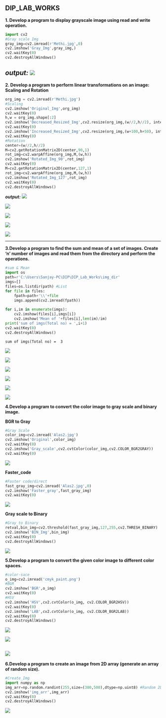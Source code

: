 ## DIP_LAB_WORKS
**1. Develop a program to display grayscale image using read and write operation.**
```python
import cv2
#Gray scale Img
gray_img=cv2.imread(r'Methi.jpg',0)
cv2.imshow('Gray_Img',gray_img,)
cv2.waitKey(0)
cv2.destroyAllWindows()
```
***output:***
![](output_imgs/op1.png)
---

**2. Develop a program to perform linear transformations on an image: Scaling and Rotation**
```python
org_img = cv2.imread(r'Methi.jpg')
#Scaling
cv2.imshow('Original_Img',org_img)
cv2.waitKey(0)
h,w = org_img.shape[:2]
cv2.imshow('Decreased_Resized_Img',cv2.resize(org_img,(w//2,h//2), interpolation=cv2.INTER_AREA))
cv2.waitKey(0)
cv2.imshow('Increased_Resized_Img',cv2.resize(org_img,(w+100,h+50), interpolation=cv2.INTER_AREA))
cv2.waitKey(0)
#Rotation
center=(w//2,h//2)
M=cv2.getRotationMatrix2D(center,90,1)
rot_img=cv2.warpAffine(org_img,M,(w,h))
cv2.imshow('Rotated_Img_90',rot_img)
cv2.waitKey(0)
M=cv2.getRotationMatrix2D(center,127,1)
rot_img=cv2.warpAffine(org_img,M,(w,h))
cv2.imshow('Rotated_Img_127',rot_img)
cv2.waitKey(0)
cv2.destroyAllWindows()
``` 
***output:***
![](output_imgs/op2_1.png)

![](output_imgs/op2_2.png)

![](output_imgs/op2_3.png)

![](output_imgs/op2_4.png)

![](output_imgs/op2_5.png)

---

**3.Develop a program to find the sum and mean of a set of images. 
Create ‘n’ number of images and read them from the directory and perform the operations.**
```python
#sum & Mean
import os
path=r'C:\Users\Sanjay-PC\DIP\DIP_Lab_Works\img_dir'
imgs=[]
files=os.listdir(path) #List
for file in files:
    fpath=path+'\\'+file
    imgs.append(cv2.imread(fpath))
    
for i,im in enumerate(imgs):
    cv2.imshow(files[i],imgs[i])    
    cv2.imshow('Mean of '+files[i],len(im)/im)
print('sum of imgs(Total no) = ',i+1)    
cv2.waitKey(0)
cv2.destroyAllWindows()
```
```
sum of imgs(Total no) =  3
```
![](output_imgs/op3_1.png)

![](output_imgs/op3_2.png)

![](output_imgs/op3_3.png)

![](output_imgs/op3_4.png)

![](output_imgs/op3_5.png)

![](output_imgs/op3_6.png)


**4.Develop a program to convert the color image to gray scale and binary image.**

**BGR to Gray**
```python
#Gray Scale
color_img=cv2.imread('Alas2.jpg')
cv2.imshow('Original',color_img)
cv2.waitKey(0)
cv2.imshow('Gray_scale',cv2.cvtColor(color_img,cv2.COLOR_BGR2GRAY))
cv2.waitKey(0)
```
![](output_imgs/op4_1.png)


**Faster_code**
```python
#Faster code/direct
fast_gray_img=cv2.imread('Alas2.jpg',0)
cv2.imshow('Faster_gray',fast_gray_img)
cv2.waitKey(0)
```
![](output_imgs/op4_2.png)


**Gray scale to Binary**
```python
#Gray to Binary
retval,bin_img=cv2.threshold(fast_gray_img,127,255,cv2.THRESH_BINARY)
cv2.imshow('BIN_Img',bin_img)
cv2.waitKey(0)
cv2.destroyAllWindows()
```
![](output_imgs/op4_3.png)


**5.Develop a program to convert the given color image to different color spaces.**
```python
#color-sace
o_img=cv2.imread('cmyk_paint.png')
#BGR
cv2.imshow('BGR',o_img)
cv2.waitKey(0)
#HSV
cv2.imshow('HSV',cv2.cvtColor(o_img, cv2.COLOR_BGR2HSV))
cv2.waitKey(0)
cv2.imshow('LAB',cv2.cvtColor(o_img, cv2.COLOR_BGR2LAB))
cv2.waitKey(0)
cv2.destroyAllWindows()
```
![](output_imgs/op5_1.png)

![](output_imgs/op5_2.png)

![](output_imgs/op5_3.png)
---
**6.Develop a program to create an image from 2D array (generate an array of random size).**
```python
#Create_Img
import numpy as np
img_arr=np.random.randint(255,size=(300,500),dtype=np.uint8) #Random 2D Array
cv2.imshow('img_arr',img_arr)
cv2.waitKey(0)
cv2.destroyAllWindows()
```
![](output_imgs/op6_1.png)
